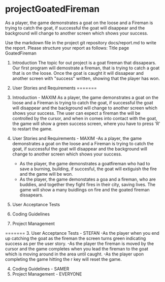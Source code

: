 # projectGoatedFireman

As a player, the game demonstrates a goat on the loose and a Fireman is trying to catch the goat, if successful the goat will disappear and the background will change to another screen which shows your success.

Use the markdown file in the project git repository docs/report.md to write the report. Please structure
your report as follows:
Title page  GoatedFireman


1. Introduction
   The topic for out project is a goat fireman that dissapears. Our first program will demostrate a fireman, that is trying to catch a goat that is on the loose. Once the goat is caught it will dissapear and another screen with "success" written, showing that the player has won. 

3. User Stories and Requirements
=======
1. Introduction - MAXIM
   As a player, the game demonstrates a goat on the loose and a Fireman is trying to catch the goat, if successful the goat will disappear and the background will change to another screen which shows your success. The user can expect a fireman the will be controlled by the cursor, and when in comes into contact with the goat, the game will show a green success screen, where you have to press 'R' to restart the game. 

2. User Stories and Requirements - MAXIM
    -As a player, the game demonstrates a goat on the loose and a Fireman is trying to catch the goat, if successful the goat will disappear and the background will change to another screen which shows your success.
    - As the player, the game demonstrates a goatfireman who had to save a burning, building, if succesful, the goat will extiguish the fire and the game will be won.
    - As the player, the game demonstates a goa and a fireman, who are buddies, and together they fight fires in their city, saving lives. The game will show a many buidlings on fire and the goated fireman dissapears. 
    

4. User Acceptance Tests
5. Coding Guidelines
6. Project Management

=======
3. User Acceptance Tests - STEFAN
   -As the player when you end up catching the goat as the fireman the screen turns green indicating success as per the user story.
-As the player the fireman is moved by the cursor and the game completes when you lead the fireman to the goat which is moving around in the area until caught.
-As the player upon completing the game hitting the r key will reset the game.

4. Coding Guidelines - SAMER
5. Project Management - EVERYONE
